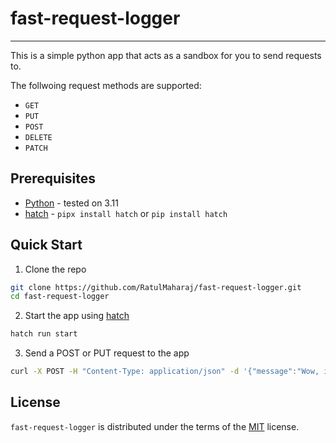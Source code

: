 # fast-request-logger

-----

This is a simple python app that acts as a sandbox for you to send requests to.

The follwoing request methods are supported:
- `GET`
- `PUT`
- `POST`
- `DELETE`
- `PATCH`

## Prerequisites

- [Python](https://www.python.org) - tested on 3.11
- [hatch](https://hatch.pypa.io/latest/) - `pipx install hatch` or `pip install hatch`

## Quick Start

1. Clone the repo

```sh
git clone https://github.com/RatulMaharaj/fast-request-logger.git
cd fast-request-logger
```

2. Start the app using [hatch](https://hatch.pypa.io/latest/)
```sh
hatch run start
```

3. Send a POST or PUT request to the app
```sh
curl -X POST -H "Content-Type: application/json" -d '{"message":"Wow, it works!"}' http://127.0.0.1:8000
```

## License

`fast-request-logger` is distributed under the terms of the [MIT](https://spdx.org/licenses/MIT.html) license.
